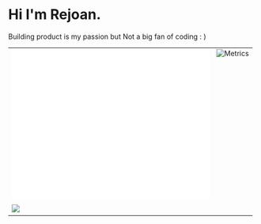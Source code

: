 <h1>Hi I'm Rejoan.</h1>
<p>Building product is my passion but Not a big fan of coding : ) </p>
<table>
  <tr>
    <td valign="top"><img src="/github-metrics.svg" alt="Metrics" width="400"></td>
    <td valign="top"> <img src="https://wakatime.com/share/@rejoanahmed/aca82bae-67f2-4f7a-8a35-39899e696c54.png" alt="Metrics" width="400"></td>
  </tr>
  <tr>
    <td valign="top"> <img src="https://wakatime.com/share/@rejoanahmed/1a1517e2-e589-41da-a2e3-f55f9f065d50.svg" width="400px"></td>
  </tr>
</table>

